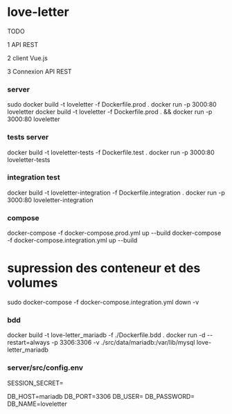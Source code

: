 # love-letter
 
TODO

1 API REST

2 client Vue.js

3 Connexion API REST



### server
sudo docker build -t loveletter -f Dockerfile.prod .
docker run -p 3000:80 loveletter
docker build -t loveletter -f Dockerfile.prod . && docker run -p 3000:80 loveletter


### tests server
docker build -t loveletter-tests -f Dockerfile.test .
docker run -p 3000:80 loveletter-tests

### integration test
docker build -t loveletter-integration -f Dockerfile.integration .
docker run -p 3000:80 loveletter-integration

### compose
docker-compose -f docker-compose.prod.yml up --build
docker-compose -f docker-compose.integration.yml up --build
# supression des conteneur et des volumes
sudo docker-compose -f docker-compose.integration.yml down -v

### bdd
docker build -t love-letter_mariadb -f ./Dockerfile.bdd .
docker run -d --restart=always -p 3306:3306 -v ./src/data/mariadb:/var/lib/mysql love-letter_mariadb

### server/src/config.env
SESSION_SECRET=

DB_HOST=mariadb
DB_PORT=3306
DB_USER=
DB_PASSWORD=
DB_NAME=loveletter





